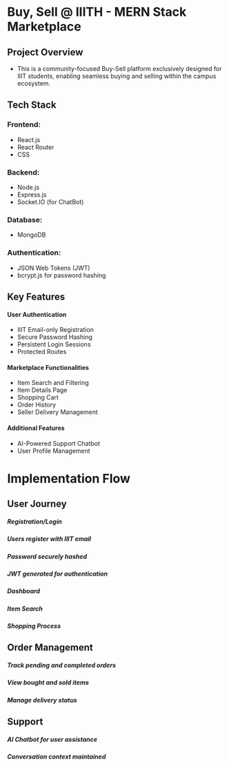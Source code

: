 # Buy, Sell @ IIITH - MERN Stack Marketplace
## Project Overview
- This is a community-focused Buy-Sell platform exclusively designed for IIIT students, enabling seamless buying and selling within the campus ecosystem.
## Tech Stack

### Frontend:

- React.js
- React Router
-  CSS


### Backend:

- Node.js
- Express.js
- Socket.IO (for ChatBot)


### Database:

- MongoDB


### Authentication:

- JSON Web Tokens (JWT)
- bcrypt.js for password hashing



## Key Features

#### User Authentication

- IIIT Email-only Registration
- Secure Password Hashing
- Persistent Login Sessions
- Protected Routes


#### Marketplace Functionalities

- Item Search and Filtering
- Item Details Page
- Shopping Cart
- Order History
- Seller Delivery Management


#### Additional Features
- AI-Powered Support Chatbot
- User Profile Management



# Implementation Flow
## User Journey

##### Registration/Login

##### Users register with IIIT email
##### Password securely hashed
##### JWT generated for authentication


##### Dashboard

##### Item Search


##### Shopping Process

## Order Management

##### Track pending and completed orders
##### View bought and sold items
##### Manage delivery status


## Support

##### AI Chatbot for user assistance
##### Conversation context maintained